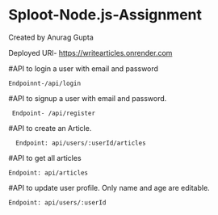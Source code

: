 
# Sploot-Node.js-Assignment

Created by Anurag Gupta

Deployed URl- https://writearticles.onrender.com


#API to login a user with email and password

    Endpoinnt-/api/login

#API to signup a user with email and password.
     
     Endpoint- /api/register

#API to create an Article.

      Endpoint: api/users/:userId/articles

#API to get all articles

	Endpoint: api/articles
  
 #API to update user profile. Only name and age are editable.
	
	Endpoint: api/users/:userId



